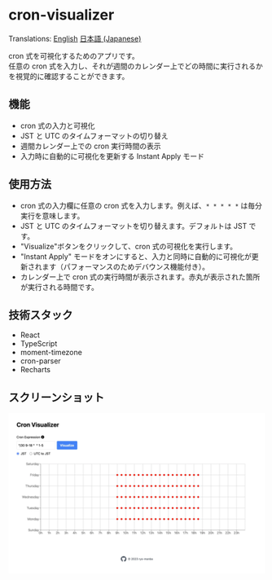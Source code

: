 # cron-visualizer

Translations: [English](/README.md) [日本語 (Japanese)](docs/README-ja.md)

cron 式を可視化するためのアプリです。<br>
任意の cron 式を入力し、それが週間のカレンダー上でどの時間に実行されるかを視覚的に確認することができます。

## 機能

- cron 式の入力と可視化
- JST と UTC のタイムフォーマットの切り替え
- 週間カレンダー上での cron 実行時間の表示
- 入力時に自動的に可視化を更新する Instant Apply モード

## 使用方法

- cron 式の入力欄に任意の cron 式を入力します。例えば、`* * * * *` は毎分実行を意味します。
- JST と UTC のタイムフォーマットを切り替えます。デフォルトは JST です。
- "Visualize"ボタンをクリックして、cron 式の可視化を実行します。
- "Instant Apply" モードをオンにすると、入力と同時に自動的に可視化が更新されます（パフォーマンスのためデバウンス機能付き）。
- カレンダー上で cron 式の実行時間が表示されます。赤丸が表示された箇所が実行される時間です。

## 技術スタック

- React
- TypeScript
- moment-timezone
- cron-parser
- Recharts

## スクリーンショット

<img width="1200" alt="Screenshot： Cron Visualizer app interface showing a sample cron schedule visualization" src="/public/screenshot.webp">
